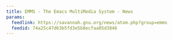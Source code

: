 ```yaml
---
title: EMMS - The Emacs MultiMedia System - News
params:
  feedlink: https://savannah.gnu.org/news/atom.php?group=emms
  feedid: 74a25c47d63b5fd3e5b8ecfaa85d3846
---
```

